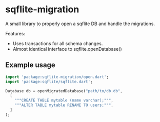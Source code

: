 # sqflite-migration
A small library to properly open a sqflite DB and handle the migrations.

Features:
* Uses transactions for all schema changes.
* Almost identical interface to sqflite.openDatabase()

## Example usage
```dart
import 'package:sqflite-migration/open.dart';
import 'package:sqflite/sqflite.dart';

Database db = openMigratedDatabase("path/to/db.db", 
  [
    """CREATE TABLE mytable (name varchar);""",
    """ALTER TABLE mytable RENAME TO users;""",
  ]
);
```